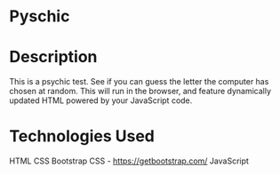 # Pyschic

# Description
This is a psychic test. See if you can guess the letter the computer has chosen at random. This will run in the browser, and feature dynamically updated HTML powered by your JavaScript code.

# Technologies Used
HTML
CSS
Bootstrap CSS - https://getbootstrap.com/
JavaScript

